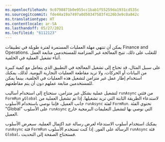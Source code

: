 ```yaml
---
ms.openlocfilehash: 9c0798871b0e955cc1bab1f55259da1931cd535c
ms.sourcegitcommit: fde44a19a7497a0d50347583f4126b3e9c0a842c
ms.translationtype: HT
ms.contentlocale: ar-SA
ms.lasthandoff: 05/27/2021
ms.locfileid: "6112123"
---
```

يمكن أن تنتهي مهلة العمليات المستمرة لفترة طويلة في تطبيقات Finance and Operations. للتغلب على ذلك، تتيح المعالجة غير المتزامنة للمستخدمين متابعة العمل أثناء تشغيل العملية في الخلفية.

على سبيل المثال، قد تحتاج إلى تشغيل المعالجة في التطبيق الذي يتعامل مع كمية كبيرة من البيانات أو الحركات، ولا تريد مقاطعة العمليات التجارية اليومية. لذلك، يمكنك استخدام إطار عمل غير متزامن لتشغيل هذه العمليات في الخلفية، بينما يمكن للمستخدمين متابعة عملهم دون أن يتم مقاطعتهم. 

لتشغيل عملية بشكل غير متزامن، ستحتاج إلى استخدام أساليب `runAsync` من فئتي `FormRun` و`Global` لاستدعاء الطريقة الثابتة التي تريد تشغيلها.
إذا تم تشغيل العملية من جانب العميل، فإننا نوصي باستخدام الأسلوب `runAsync` لفئة `FormRun`. تحتوي الفئة "Global" على الأسلوب `runAsync` التي نوصي بها لتشغيل التعليمات البرمجية خارج العميل.

يمكنك استخدام أسلوب الاستدعاء لعرض رسالة عند اكتمال العملية. سيعرض الأسلوب `runAsync` فئة `FormRun` الرسالة على الفور. إذا كنت تستخدم الأسلوب `runAsync` فئة `Global`، فستحتاج الصفحة إلى التحديث. 
